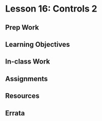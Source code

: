 # Lesson 16: Controls 2
## Prep Work

## Learning Objectives

## In-class Work

## Assignments

## Resources

## Errata
